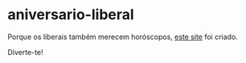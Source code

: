 # aniversario-liberal
Porque os liberais também merecem horóscopos, [este site](https://marado.github.io/aniversario-liberal/) foi criado.

Diverte-te!
